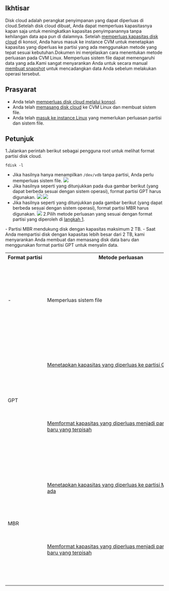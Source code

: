 ## Ikhtisar
Disk cloud adalah perangkat penyimpanan yang dapat diperluas di cloud.Setelah disk cloud dibuat, Anda dapat memperluas kapasitasnya kapan saja untuk meningkatkan kapasitas penyimpanannya tanpa kehilangan data apa pun di dalamnya.
Setelah [memperluas kapasitas disk cloud](https://intl.cloud.tencent.com/document/product/362/5747) di konsol, Anda harus masuk ke instance CVM untuk menetapkan kapasitas yang diperluas ke partisi yang ada menggunakan metode yang tepat sesuai kebutuhan.Dokumen ini menjelaskan cara menentukan metode perluasan pada CVM Linux.
<dx-alert infotype="notice" title="">
Memperluas sistem file dapat memengaruhi data yang ada.Kami sangat menyarankan Anda untuk secara manual [membuat snapshot](https://intl.cloud.tencent.com/document/product/362/5755) untuk mencadangkan data Anda sebelum melakukan operasi tersebut.
</dx-alert>


## Prasyarat
- Anda telah [memperluas disk cloud melalui konsol](https://intl.cloud.tencent.com/document/product/362/5747).
- Anda telah [memasang disk cloud](https://intl.cloud.tencent.com/document/product/362/32401) ke CVM Linux dan membuat sistem file.
- Anda telah [masuk ke instance Linux](https://intl.cloud.tencent.com/document/product/213/5436) yang memerlukan perluasan partisi dan sistem file.

## Petunjuk
1.Jalankan perintah berikut sebagai pengguna root untuk melihat format partisi disk cloud.[](id:fdisk)
```shellsession
fdisk -l
```
- Jika hasilnya hanya menampilkan `/dev/vdb` tanpa partisi, Anda perlu memperluas sistem file.
![](https://main.qcloudimg.com/raw/661ad0745c10a44035697cf4d03759f5.png)
- Jika hasilnya seperti yang ditunjukkan pada dua gambar berikut (yang dapat berbeda sesuai dengan sistem operasi), format partisi GPT harus digunakan.
![](https://main.qcloudimg.com/raw/5ff70adb58a223d32d334470c5b29e0e.png)
![](https://main.qcloudimg.com/raw/ce19715fc8494a9735b714d86f0cccfa.png)
- Jika hasilnya seperti yang ditunjukkan pada gambar berikut (yang dapat berbeda sesuai dengan sistem operasi), format partisi MBR harus digunakan.
![](https://main.qcloudimg.com/raw/0e336cd3354c098cf5e70d0672e6f625.png)
2.Pilih metode perluasan yang sesuai dengan format partisi yang diperoleh di [langkah 1](#fdisk).
<dx-alert infotype="notice" title="">
- Partisi MBR mendukung disk dengan kapasitas maksimum 2 TB.
- Saat Anda mempartisi disk dengan kapasitas lebih besar dari 2 TB, kami menyarankan Anda membuat dan memasang disk data baru dan menggunakan format partisi GPT untuk menyalin data.
</dx-alert>
<table>
<tr>
<th nowrap="nowrap">Format partisi</th>
<th>Metode perluasan</th>
<th>Deskripsi</th>
</tr>
<tr>
<td>-</td>
<td nowrap="nowrap">Memperluas sistem file</a></td>
<td>Berlaku untuk skenario ketika sistem file dibuat langsung pada perangkat kosong dan <b>tidak ada partisi yang dibuat</b>.</td>
</tr>
<tr>
<td rowspan="2">GPT</td>
<td nowrap="nowrap"><a href="https://cloud.tencent.com/document/product/362/53366#Add">Menetapkan kapasitas yang diperluas ke partisi GPT yang ada</a></td>
<td>Berlaku untuk skenario pemformatan langsung saat tidak ada partisi yang dibuat.</td>
</tr>
<tr>
<td><a href="https://cloud.tencent.com/document/product/362/53366#New">Memformat kapasitas yang diperluas menjadi partisi GPT baru yang terpisah</a></td>
<td>Berlaku untuk skenario ketika partisi asli tetap tidak berubah dan partisi GPT baru dibuat untuk perluasan.</td>
</tr>
<tr>
<td rowspan="2">MBR</td>
<td><a href="https://cloud.tencent.com/document/product/362/53365#Add">Menetapkan kapasitas yang diperluas ke partisi MBR yang ada</a></td>
<td>Berlaku untuk skenario pemformatan langsung saat tidak ada partisi yang dibuat.</td>
</tr>
<tr>
<td><a href="https://cloud.tencent.com/document/product/362/53365#New">Memformat kapasitas yang diperluas menjadi partisi MBR baru yang terpisah</a></td>
<td>Berlaku untuk skenario ketika partisi asli tetap tidak berubah dan partisi MBR baru dibuat untuk perluasan.</td>
</tr>
</table>






